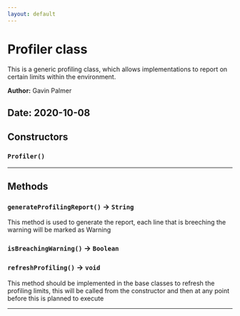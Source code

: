 ```yaml
---
layout: default
---
```

# Profiler class

This is a generic profiling class, which allows implementations to report on certain limits within the environment.


**Author:** Gavin Palmer

**Date:** 2020-10-08
---
## Constructors
### `Profiler()`
---
## Methods
### `generateProfilingReport()` → `String`

This method is used to generate the report, each line that is breeching the warning will be marked as Warning

### `isBreachingWarning()` → `Boolean`
### `refreshProfiling()` → `void`

This method should be implemented in the base classes to refresh the profiling limits, this will be called from the constructor and then at any point before this is planned to execute

---
